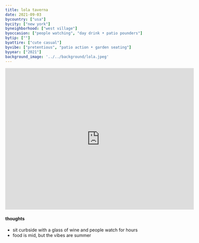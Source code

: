 ```yaml
---
title: lola taverna
date: 2021-09-03
bycountry: ["usa"]
bycity: ["new york"]
byneighborhood: ["west village"]
byoccasion: ["people watching", "day drink • patio pounders"]
bytip: [""]
byattire: ["cute casual"]
byvibe: ["pretentious", "patio action • garden seating"]
byyear: ["2021"]
background_image: '../../background/lola.jpeg'
---
```


<iframe src="https://www.google.com/maps/embed?pb=!1m18!1m12!1m3!1d3023.5896371273016!2d-74.00577412334519!3d40.72704937139138!2m3!1f0!2f0!3f0!3m2!1i1024!2i768!4f13.1!3m3!1m2!1s0x89c25936de86c51d%3A0x4e99fb5303b456aa!2sLola%20Taverna!5e0!3m2!1sen!2sus!4v1705597461432!5m2!1sen!2sus" width="600" height="450" style="border:0;" allowfullscreen="" loading="lazy" referrerpolicy="no-referrer-when-downgrade"></iframe>

#### thoughts
* sit curbside with a glass of wine and people watch for hours
* food is mid, but the vibes are summer
